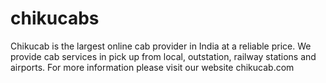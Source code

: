 # chikucabs
Chikucab is the largest online cab provider in India at a reliable price. We provide cab services in pick up from local, outstation, railway stations and airports. For more information please visit our website chikucab.com
